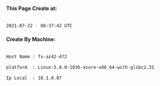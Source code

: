 
   
#### This Page Create at:

```bash

2021-07-22 - 08:37:42 UTC

```

#### Create By Machine:

```bash

Host Name : fv-az42-472

platform  : Linux-5.8.0-1036-azure-x86_64-with-glibc2.31

Ip Local  : 10.1.0.87

```

